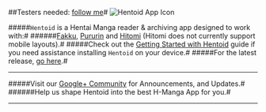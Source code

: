 ##Testers needed: [follow me](https://github.com/csaki/Hentoid/issues/46)#
![Hentoid App Icon](https://github.com/avluis/Hentoid-Resources/raw/master/wiki/assets/img/ic_launcher-web.png)

#####`Hentoid` is a Hentai Manga reader & archiving app designed to work with:#
######[Fakku](https://www.fakku.net/), [Pururin](http://pururin.com/) and [Hitomi](http://hitomi.la/) (Hitomi does not currently support mobile layouts).#
#####Check out the [Getting Started with Hentoid](https://github.com/csaki/Hentoid/wiki/Getting-Started-with-Hentoid) guide if you need assistance installing `Hentoid` on your device.#
#####For the latest release, [go here](https://github.com/csaki/Hentoid/releases/latest).#
___
#####Visit our [Google+ Community](https://plus.google.com/communities/110496467189870321840) for Announcements, and Updates.#
######Help us shape Hentoid into the best H-Manga App for you.#
___